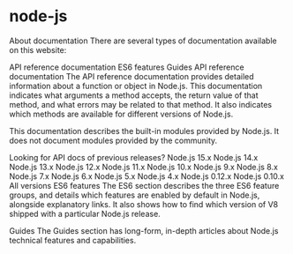# node-js
About documentation
There are several types of documentation available on this website:

API reference documentation
ES6 features
Guides
API reference documentation
The API reference documentation provides detailed information about a function or object in Node.js. This documentation indicates what arguments a method accepts, the return value of that method, and what errors may be related to that method. It also indicates which methods are available for different versions of Node.js.

This documentation describes the built-in modules provided by Node.js. It does not document modules provided by the community.

Looking for API docs of previous releases?
Node.js 15.x
Node.js 14.x
Node.js 13.x
Node.js 12.x
Node.js 11.x
Node.js 10.x
Node.js 9.x
Node.js 8.x
Node.js 7.x
Node.js 6.x
Node.js 5.x
Node.js 4.x
Node.js 0.12.x
Node.js 0.10.x
All versions
ES6 features
The ES6 section describes the three ES6 feature groups, and details which features are enabled by default in Node.js, alongside explanatory links. It also shows how to find which version of V8 shipped with a particular Node.js release.

Guides
The Guides section has long-form, in-depth articles about Node.js technical features and capabilities.
